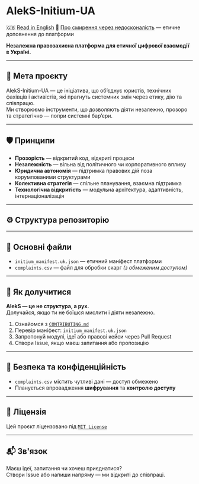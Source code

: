 # AlekS-Initium-UA
🇬🇧 [Read in English](README.en.md)
📖 [Про смирення через недосконалість](humility_through_imperfection.md) — етичне доповнення до платформи

**Незалежна правозахисна платформа для етичної цифрової взаємодії в Україні.**

---

## 🎯 Мета проєкту

AlekS-Initium-UA — це ініціатива, що об’єднує юристів, технічних фахівців і активістів, які прагнуть системних змін через етику, дію та співпрацю.  
Ми створюємо інструменти, що дозволяють діяти незалежно, прозоро та стратегічно — попри системні бар’єри.

---

## 🛡️ Принципи

- **Прозорість** — відкритий код, відкриті процеси  
- **Незалежність** — вільна від політичного чи корпоративного впливу  
- **Юридична автономія** — підтримка правових дій поза корумпованими структурами  
- **Колективна стратегія** — спільне планування, взаємна підтримка  
- **Технологічна відкритість** — модульна архітектура, адаптивність, інтернаціоналізація

---

## ⚙️ Структура репозиторію


---

## 📄 Основні файли

- `initium_manifest.uk.json` — етичний маніфест платформи  
- `complaints.csv` — файл для обробки скарг *(з обмеженим доступом)*

---

## 🤝 Як долучитися

**AlekS — це не структура, а рух.**  
Долучайся, якщо ти не боїшся мислити і діяти незалежно.

1. Ознайомся з [`CONTRIBUTING.md`](CONTRIBUTING.md)  
2. Перевір маніфест: `initium_manifest.uk.json`  
3. Запропонуй модулі, ідеї або правові кейси через Pull Request  
4. Створи Issue, якщо маєш запитання або пропозицію

---

## 🔐 Безпека та конфіденційність

- `complaints.csv` містить чутливі дані — доступ обмежено  
- Планується впровадження **шифрування** та **контролю доступу**

---

## 📜 Ліцензія

Цей проєкт ліцензовано під [`MIT License`](LICENSE)

---

## 📬 Зв'язок

Маєш ідеї, запитання чи хочеш приєднатися?  
Створи Issue або напиши напряму — ми відкриті до співпраці.
